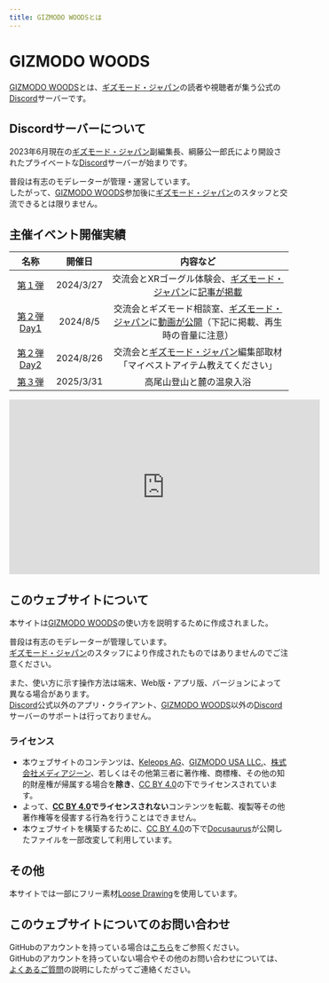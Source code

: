 ```yaml
---
title: GIZMODO WOODSとは
---
```


# GIZMODO WOODS

[GIZMODO WOODS](about-us)とは、[ギズモード・ジャパン](https://www.gizmodo.jp/)の読者や視聴者が集う公式の[Discord](https://discord.com/)サーバーです。

## Discordサーバーについて

2023年6月現在の[ギズモード・ジャパン](https://www.gizmodo.jp/)副編集長、綱藤公一郎氏により開設されたプライベートな[Discord](https://discord.com/)サーバーが始まりです。

普段は有志のモデレーターが管理・運営しています。   
したがって、[GIZMODO WOODS](about-us)参加後に[ギズモード・ジャパン](https://www.gizmodo.jp/)のスタッフと交流できるとは限りません。

## 主催イベント開催実績

|名称|開催日|内容など|
|:---:|:---:|:---:|
|[第１弾](https://minglue.app/event/r2QC1jSwsixtPiSF8jHE)|2024/3/27|交流会とXRゴーグル体験会、[ギズモード・ジャパン](https://www.gizmodo.jp/)に[記事が掲載](https://www.gizmodo.jp/2024/03/gizmodo-woods-offline-event.html)|
|[第２弾 Day1](https://minglue.app/event/3hTRCveB0VsZI2dSQACR)|2024/8/5|交流会とギズモード相談室、[ギズモード・ジャパン](https://www.gizmodo.jp/)に[動画が公開](https://youtu.be/7EXyfdIWs48)（下記に掲載、再生時の音量に注意）|
|[第２弾 Day2](https://minglue.app/event/3hTRCveB0VsZI2dSQACR)|2024/8/26|交流会と[ギズモード・ジャパン](https://www.gizmodo.jp/)編集部取材「マイベストアイテム教えてください」|
|[第３弾](https://minglue.app/event/0QEzfb66cdNbQNrF1H6B)|2025/3/31|高尾山登山と麓の温泉入浴|

<iframe 
  src="https://www.youtube.com/embed/7EXyfdIWs48?autoplay=0&controls=1&iv_load_policy=3&modestbranding=1&rel=0&start=0"
  width="560" height="315" frameborder="0"
  allow="autoplay; encrypted-media; fullscreen"
  style={{ display: 'block', width: '100%', maxWidth: '560px', height: '320px',     
           margin: 'auto', marginBottom:'10px' }}>
</iframe>

## このウェブサイトについて

本サイトは[GIZMODO WOODS](about-us)の使い方を説明するために作成されました。

普段は有志のモデレーターが管理しています。   
[ギズモード・ジャパン](https://www.gizmodo.jp/)のスタッフにより作成されたものではありませんのでご注意ください。

また、使い方に示す操作方法は端末、Web版・アプリ版、バージョンによって異なる場合があります。   
[Discord](https://discord.com/)公式以外のアプリ・クライアント、[GIZMODO WOODS](about-us)以外の[Discord](https://discord.com/)サーバーのサポートは行っておりません。

### ライセンス

* 本ウェブサイトのコンテンツは、[Keleops AG](https://www.keleops.com/en/)、[GIZMODO USA LLC.](https://gizmodo.com/about-gizmodo-4303)、[株式会社メディアジーン](https://www.mediagene.co.jp/)、若しくはその他第三者に著作権、商標権、その他の知的財産権が帰属する場合を**除き**、[CC BY 4.0](https://creativecommons.org/licenses/by/4.0/)の下でライセンスされています。
* よって、**[CC BY 4.0](https://creativecommons.org/licenses/by/4.0/)でライセンスされない**コンテンツを転載、複製等その他著作権等を侵害する行為を行うことはできません。
* 本ウェブサイトを構築するために、[CC BY 4.0](https://creativecommons.org/licenses/by/4.0/)の下で[Docusaurus](https://docusaurus.io)が公開したファイルを一部改変して利用しています。

## その他

本サイトでは一部にフリー素材[Loose Drawing](https://loosedrawing.com)を使用しています。

## このウェブサイトについてのお問い合わせ

GitHubのアカウントを持っている場合は[こちら](https://github.com/GIZMODO-WOODS/gizmodo-woods.github.io/blob/main/.github/CONTRIBUTING.md#%E8%AA%A4%E5%AD%97%E8%84%B1%E5%AD%97%E3%83%AA%E3%83%B3%E3%82%AF%E5%88%87%E3%82%8C%E3%81%AA%E3%81%A9%E3%81%AE%E3%81%94%E6%8C%87%E6%91%98)をご参照ください。   
GitHubのアカウントを持っていない場合やその他のお問い合わせについては、[よくあるご質問](tutorial/inquiry/faq)の説明にしたがってご連絡ください。
